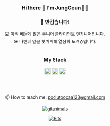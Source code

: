 
<div align=center>

###  Hi there 👋 I'm JungGeun 👨‍💻
### 👋 반갑습니다!
💻 아직 배울게 많은 주니어 클라이언트 엔지니어입니다.  
😎 나만의 일을 찾기위해 열심히 노력중입니다.
<br/><br/>

### My Stack  
<code><img height="20" src="https://img.shields.io/badge/C%23-239120?style=for-the-badge&logo=csharp&logoColor=white"></code>
<code><img height="20" src="https://img.shields.io/badge/Unity-100000?style=for-the-badge&logo=unity&logoColor=white"></code>
<code><img height="20" src="https://img.shields.io/badge/Sqlite-003B57?style=for-the-badge&logo=sqlite&logoColor=white"></code>

<br><br/>

<p align='center'>
  📫 How to reach me: <a href='mailto:poolutoocaa123@gmail.com'>poolutoocaa123@gmail.com</a>
</p>

</div>

<div align=center>

[![gitanimals](https://render.gitanimals.org/farms/PortugaCode)](https://github.com/devxb/gitanimals)

[![Hits](https://hits.seeyoufarm.com/api/count/incr/badge.svg?url=https%3A%2F%2Fgithub.com%2FPortugaCode)](https://hits.seeyoufarm.com) 

</div>
